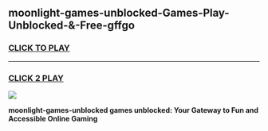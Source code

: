 
## moonlight-games-unblocked-Games-Play-Unblocked-&-Free-gffgo
<h3>
<a href="https://premium76.site?title=moonlight-games-unblocked&ref=24A">CLICK TO PLAY</a></h3>
<hr>

<h3>
<a href="https://premium76.site?title=moonlight-games-unblocked&ref=24A">CLICK 2 PLAY</a>
  
</h3>

<a href="https://premium76.site?title=moonlight-games-unblocked&ref=24A"><img src="https://clearcache.store/games.png"></a>


**moonlight-games-unblocked games unblocked: Your Gateway to Fun and Accessible Online Gaming**
